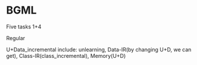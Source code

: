 # BGML

Five tasks 1+4

Regular

U+Data_incremental include: unlearning, Data-IR(by changing U+D, we can get), Class-IR(class_incremental), Memory(U+D)
